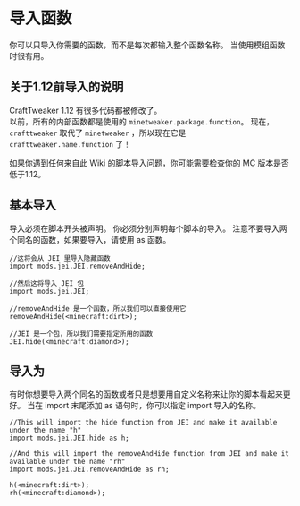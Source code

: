 # 导入函数

你可以只导入你需要的函数，而不是每次都输入整个函数名称。 当使用模组函数时很有用。

## 关于1.12前导入的说明

CraftTweaker 1.12 有很多代码都被修改了。  
以前，所有的内部函数都是使用的 `minetweaker.package.function`。 现在， `crafttweaker` 取代了 `minetweaker` ，所以现在它是 `crafttweaker.name.function` 了！

如果你遇到任何来自此 Wiki 的脚本导入问题，你可能需要检查你的 MC 版本是否低于1.12。

## 基本导入

导入必须在脚本开头被声明。 你必须分别声明每个脚本的导入。 注意不要导入两个同名的函数，如果要导入，请使用 as 函数。

    //这将会从 JEI 里导入隐藏函数
    import mods.jei.JEI.removeAndHide;
    
    //然后这将导入 JEI 包
    import mods.jei.JEI;
    
    //removeAndHide 是一个函数，所以我们可以直接使用它
    removeAndHide(<minecraft:dirt>);
    
    //JEI 是一个包，所以我们需要指定所用的函数
    JEI.hide(<minecraft:diamond>);
    

## 导入为

有时你想要导入两个同名的函数或者只是想要用自定义名称来让你的脚本看起来更好。 当在 import 末尾添加 as 语句时，你可以指定 import 导入的名称。

    //This will import the hide function from JEI and make it available under the name "h"
    import mods.jei.JEI.hide as h;
    
    //And this will import the removeAndHide function from JEI and make it available under the name "rh"
    import mods.jei.JEI.removeAndHide as rh;
    
    h(<minecraft:dirt>);
    rh(<minecraft:diamond>);